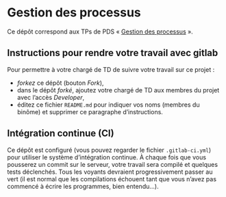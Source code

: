 #   Gestion des processus

Ce dépôt correspond aux TPs de PDS « [Gestion des processus](http://www.fil.univ-lille1.fr/~hym/e/pds/tp/tdps.html) ».


##  Instructions pour rendre votre travail avec gitlab

Pour permettre à votre chargé de TD de suivre votre travail sur ce projet :

-   *forkez* ce dépôt (bouton _Fork_),
-   dans le dépôt *forké*, ajoutez votre chargé de TD aux membres du
    projet avec l’accès _Developer_,
-   éditez ce fichier `README.md` pour indiquer vos noms (membres du
    binôme) et supprimer ce paragraphe d’instructions.


##  Intégration continue (CI)

Ce dépôt est configuré (vous pouvez regarder le fichier
`.gitlab-ci.yml`) pour utiliser le système d’intégration continue.
À chaque fois que vous pousserez un commit sur le serveur, votre
travail sera compilé et quelques tests déclenchés.
Tous les voyants devraient progressivement passer au vert (il est
normal que les compilations échouent tant que vous n’avez pas commencé
à écrire les programmes, bien entendu…).
